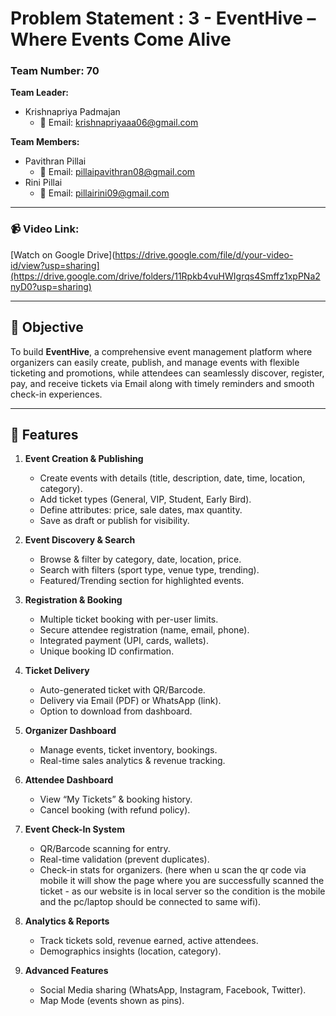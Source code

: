 # Problem Statement : 3 - EventHive – Where Events Come Alive  

### Team Number: 70  

**Team Leader:**  
- Krishnapriya Padmajan  
  - 📧 Email: [krishnapriyaaa06@gmail.com](mailto:krishnapriyaaa06@gmail.com)  

**Team Members:**  
- Pavithran Pillai  
  - 📧 Email:  [pillaipavithran08@gmail.com](mailto:pillaipavithran08@gmail.com)
- Rini Pillai  
  - 📧 Email:  [pillairini09@gmail.com](mailto:pillairini09@gmail.com)

---


### 📹 Video Link:  
[Watch on Google Drive](https://drive.google.com/file/d/your-video-id/view?usp=sharing](https://drive.google.com/drive/folders/11Rpkb4vuHWIgrqs4Smffz1xpPNa2nyD0?usp=sharing)


---

## 🎯 Objective  
To build **EventHive**, a comprehensive event management platform where organizers can easily create, publish, and manage events with flexible ticketing and promotions, while attendees can seamlessly discover, register, pay, and receive tickets via Email along with timely reminders and smooth check-in experiences.

---

## 🚀 Features  

1. **Event Creation & Publishing**  
   - Create events with details (title, description, date, time, location, category).  
   - Add ticket types (General, VIP, Student, Early Bird).  
   - Define attributes: price, sale dates, max quantity.  
   - Save as draft or publish for visibility.  

2. **Event Discovery & Search**  
   - Browse & filter by category, date, location, price.  
   - Search with filters (sport type, venue type, trending).  
   - Featured/Trending section for highlighted events.  

3. **Registration & Booking**  
   - Multiple ticket booking with per-user limits.  
   - Secure attendee registration (name, email, phone).  
   - Integrated payment (UPI, cards, wallets).  
   - Unique booking ID confirmation.  

4. **Ticket Delivery**  
   - Auto-generated ticket with QR/Barcode.  
   - Delivery via Email (PDF) or WhatsApp (link).  
   - Option to download from dashboard.  


5. **Organizer Dashboard**  
   - Manage events, ticket inventory, bookings.  
   - Real-time sales analytics & revenue tracking.  


6. **Attendee Dashboard**  
   - View “My Tickets” & booking history.  
   - Cancel booking (with refund policy).  

7. **Event Check-In System**  
   - QR/Barcode scanning for entry.  
   - Real-time validation (prevent duplicates).  
   - Check-in stats for organizers.  (here when u scan the qr code via mobile it will show the page where you are successfully scanned the ticket - as our website is in local       server so the condition is the mobile and the pc/laptop should be connected to same wifi).

8. **Analytics & Reports**  
    - Track tickets sold, revenue earned, active attendees.  
    - Demographics insights (location, category).  

11. **Advanced Features**  
    - Social Media sharing (WhatsApp, Instagram, Facebook, Twitter).  
    - Map Mode (events shown as pins).  
